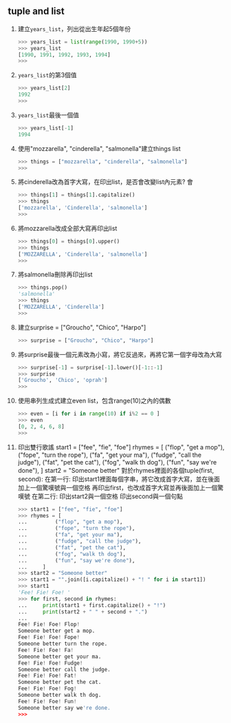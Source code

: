 ## tuple and list
1. 建立`years_list`，列出從出生年起5個年份
    ```python
    >>> years_list = list(range(1990, 1990+5))
    >>> years_list
    [1990, 1991, 1992, 1993, 1994]
    >>>
    ```

2. `years_list`的第3個值
    ```python
    >>> years_list[2]
    1992
    >>>
    ```

3. `years_list`最後一個值
    ```python
    >>> years_list[-1]
    1994
    ```

4. 使用"mozzarella", "cinderella", "salmonella"建立things list
    ```python
    >>> things = ["mozzarella", "cinderella", "salmonella"]
    >>>
    ```

5. 將cinderella改為首字大寫，在印出list，是否會改變list內元素? 會
    ```python
    >>> things[1] = things[1].capitalize()
    >>> things
    ['mozzarella', 'Cinderella', 'salmonella']
    >>>
    ```

6. 將mozzarella改成全部大寫再印出list
    ```python
    >>> things[0] = things[0].upper()
    >>> things
    ['MOZZARELLA', 'Cinderella', 'salmonella']
    >>>
    ```

7. 將salmonella刪除再印出list
    ```python
    >>> things.pop()
    'salmonella'
    >>> things
    ['MOZZARELLA', 'Cinderella']
    >>>
    ```

8. 建立surprise = ["Groucho", "Chico", "Harpo"]
    ```python
    >>> surprise = ["Groucho", "Chico", "Harpo"]
    ```

9. 將surprise最後一個元素改為小寫，將它反過來，再將它第一個字母改為大寫
    ```python
    >>> surprise[-1] = surprise[-1].lower()[-1::-1]
    >>> surprise
    ['Groucho', 'Chico', 'oprah']
    >>>
    ```

10. 使用串列生成式建立even list，包含range(10)之內的偶數
    ```python
    >>> even = [i for i in range(10) if i%2 == 0 ]
    >>> even
    [0, 2, 4, 6, 8]
    >>>
    ```

11. 印出雙行歌謠
    start1 = ["fee", "fie", "foe"]
    rhymes = [
        ("flop", "get a mop"),
        ("fope", "turn the rope"),
        ("fa", "get your ma"),
        ("fudge", "call the judge"),
        ("fat", "pet the cat"),
        ("fog", "walk th dog"),
        ("fun", "say we're done"),
    ]
    start2 = "Someone better"
    對於rhymes裡面的各個tuple(first, second):
    在第一行:
        印出start1裡面每個字串，將它改成首字大寫，並在後面加上一個驚嘆號與一個空格
        再印出first，也改成首字大寫並再後面加上一個驚嘆號
    在第二行:
        印出start2與一個空格
        印出second與一個句點
    ```python
    >>> start1 = ["fee", "fie", "foe"]
    >>> rhymes = [
    ...         ("flop", "get a mop"),
    ...         ("fope", "turn the rope"),
    ...         ("fa", "get your ma"),
    ...         ("fudge", "call the judge"),
    ...         ("fat", "pet the cat"),
    ...         ("fog", "walk th dog"),
    ...         ("fun", "say we're done"),
    ...     ]
    >>> start2 = "Someone better"
    >>> start1 = "".join([i.capitalize() + "! " for i in start1])
    >>> start1
    'Fee! Fie! Foe! '
    >>> for first, second in rhymes:
    ...     print(start1 + first.capitalize() + "!")
    ...     print(start2 + " " + second + ".")
    ... 
    Fee! Fie! Foe! Flop!
    Someone better get a mop.
    Fee! Fie! Foe! Fope!
    Someone better turn the rope.
    Fee! Fie! Foe! Fa!
    Someone better get your ma.
    Fee! Fie! Foe! Fudge!
    Someone better call the judge.
    Fee! Fie! Foe! Fat!
    Someone better pet the cat.
    Fee! Fie! Foe! Fog!
    Someone better walk th dog.
    Fee! Fie! Foe! Fun!
    Someone better say we're done.
    >>> 
    ```